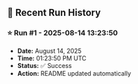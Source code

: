 
## 📝 Recent Run History
<!-- HISTORY_START -->
### ⭐ Run #1 - 2025-08-14 13:23:50
- **Date:** August 14, 2025
- **Time:** 01:23:50 PM UTC
- **Status:** ✅ Success
- **Action:** README updated automatically

<!-- HISTORY_END -->